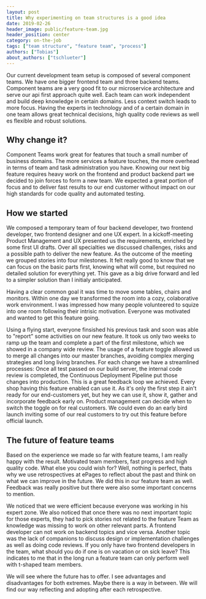 ```yaml
---
layout: post
title: Why experimenting on team structures is a good idea
date: 2019-02-26
header_image: public/feature-team.jpg
header_position: center
category: on-the-job
tags: ["team structure", "feature team", "process"]
authors: ["Tobias"]
about_authors: ["tschlueter"]
---
```

Our current development team setup is composed of several component teams.
We have one bigger frontend team and three backend teams. Component teams are a very good fit to our microservice architecture and serve our api first approach quite well.
Each team can work independent and build deep knowledge in certain domains.
Less context switch leads to more focus.
Having the experts in technology and of a certain domain in one team allows great technical decisions, high quality code reviews as well es flexible and robust solutions.

## Why change it?
Component Teams work great for features that touch a small number of business domains.
The more services a feature touches, the more overhead in terms of team and task administration you have.
Knowing our next big feature requires heavy work on the frontend and product backend part we decided to join forces to form a new team.
We expected a great portion of focus and to deliver fast results to our end customer without impact on our high standards for code quality and automated testing.

## How we started

We composed a temporary team of four backend developer, two frontend developer, two frontend designer and one UX expert.
In a kickoff-meeting Product Management and UX presented us the requirements, enriched by some first UI drafts.
Over all specialties we discussed challenges, risks and a possible path to deliver the new feature.
As the outcome of the meeting we grouped stories into four milestones.
It felt really good to know that we can focus on the basic parts first, knowing what will come, but required no detailed solution for everything yet.
This gave as a big drive forward and led to a simpler solution than I initialy anticipated.

Having a clear common goal it was time to move some tables, chairs and monitors.
Within one day we transformed the room into a cozy, colaborative work environment.
I was impressed how many people volunteered to squize into one room following their intrisic motivation.
Everyone was motivated and wanted to get this feature going.

Using a flying start, everyone finsished his previous task and soon was able to "report" some activities on our new feature.
It took us only two weeks to ramp up the team and complete a part of the first milestone, which we showed in a company wide review.
The usage of a feature toggle allowed us to merge all changes into our master branches, avoiding complex merging strategies and long living branches.
For each change we have a streamlined processes: Once all test passed on our build server, the internal code review is completed, the Continuous Deployment Pipeline put those changes into production.
This is a great feedback loop we achieved.
Every shop having this feature enabled can use it.
As it's only the first step it ain't ready for our end-customers yet, but hey we can use it, show it, gather and incorporate feedback early on.
Product management can decide when to switch the toggle on for real customers.
We could even do an early bird launch inviting some of our real customers to try out this feature before official launch. 

## The future of feature teams

Based on the experience we made so far with feature teams, I am really happy with the result.
Motivated team members, fast progress and high quality code.
What else you could wish for?
Well, nothing is perfect, thats why we use retrospectives at ePages to reflect about the past and think on what we can improve in the future.
We did this in our feature team as well.
Feedback was really positive but there were also some important concerns to mention. 

We noticed that we were efficient because everyone was working in his expert zone.
We also noticed that once there was no next important topic for those experts, they had to pick stories not related to the feature Team as knowledge was missing to work on other relevant parts.
A frontend developer can not work on backend topics and vice versa.
Another topic was the lack of companions to discuss design or implementation challenges as well as doing code reviews.
If you only have two frontend developers in the team, what should you do if one is on vacation or on sick leave?
This indicates to me that in the long run a feature team can only perform well with t-shaped team members. 

We will see where the future has to offer.
I see advantages and disadvantages for both extremes.
Maybe there is a way in between. 
We will find our way reflecting and adopting after each retrospective.
